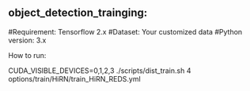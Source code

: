 ## object_detection_trainging: 

#Requirement: Tensorflow 2.x 
#Dataset: Your customized data 
#Python version: 3.x  

How to run:

CUDA_VISIBLE_DEVICES=0,1,2,3 ./scripts/dist_train.sh 4 options/train/HiRN/train_HiRN_REDS.yml
